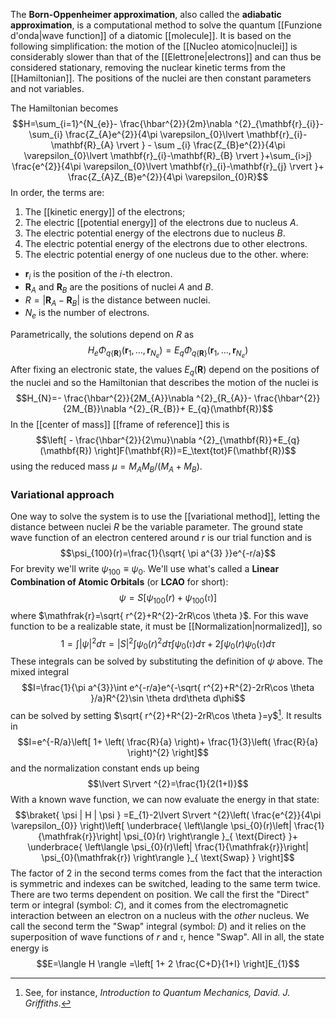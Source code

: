 The **Born-Oppenheimer approximation**, also called the **adiabatic approximation**, is a computational method to solve the quantum [[Funzione d'onda|wave function]] of a diatomic [[molecule]]. It is based on the following simplification: the motion of the [[Nucleo atomico|nuclei]] is considerably slower than that of the [[Elettrone|electrons]] and can thus be considered stationary, removing the nuclear kinetic terms from the [[Hamiltonian]]. The positions of the nuclei are then constant parameters and not variables.

The Hamiltonian becomes
$$H=\sum_{i=1}^{N_{e}}- \frac{\hbar^{2}}{2m}\nabla ^{2}_{\mathbf{r}_{i}}-\sum_{i} \frac{Z_{A}e^{2}}{4\pi \varepsilon_{0}\lvert \mathbf{r}_{i}-\mathbf{R}_{A} \rvert } - \sum _{i} \frac{Z_{B}e^{2}}{4\pi \varepsilon_{0}\lvert \mathbf{r}_{i}-\mathbf{R}_{B} \rvert }+\sum_{i>j} \frac{e^{2}}{4\pi \varepsilon_{0}\lvert \mathbf{r}_{i}-\mathbf{r}_{j} \rvert }+ \frac{Z_{A}Z_{B}e^{2}}{4\pi \varepsilon_{0}R}$$
In order, the terms are:
1. The [[kinetic energy]] of the electrons;
2. The electric [[potential energy]] of the electrons due to nucleus $A$.
3. The electric potential energy of the electrons due to nucleus $B$.
4. The electric potential energy of the electrons due to other electrons.
5. The electric potential energy of one nucleus due to the other.
where:
- $\mathbf{r}_{i}$ is the position of the $i$-th electron.
- $\mathbf{R}_{A}$ and $\mathbf{R}_{B}$ are the positions of nuclei $A$ and $B$.
- $R=\lvert \mathbf{R}_{A}-\mathbf{R}_{B} \rvert$ is the distance between nuclei.
- $N_{e}$ is the number of electrons.

Parametrically, the solutions depend on $R$ as
$$H_{e}\Phi_{q\{  \mathbf{R} \}}(\mathbf{r}_{1},\ldots,\mathbf{r}_{N_{e}})=E_{q}\Phi_{q\{ \mathbf{R} \}}(\mathbf{r}_{1},\ldots,\mathbf{r}_{N_{e}})$$
After fixing an electronic state, the values $E_{q}(\mathbf{R})$ depend on the positions of the nuclei and so the Hamiltonian that describes the motion of the nuclei is
$$H_{N}=- \frac{\hbar^{2}}{2M_{A}}\nabla ^{2}_{R_{A}}- \frac{\hbar^{2}}{2M_{B}}\nabla ^{2}_{R_{B}}+ E_{q}(\mathbf{R})$$
In the [[center of mass]] [[frame of reference]] this is
$$\left[ - \frac{\hbar^{2}}{2\mu}\nabla ^{2}_{\mathbf{R}}+E_{q}(\mathbf{R}) \right]F(\mathbf{R})=E_\text{tot}F(\mathbf{R})$$
using the reduced mass $\mu=M_{A}M_{B}/(M_{A}+M_{B})$.
### Variational approach
One way to solve the system is to use the [[variational method]], letting the distance between nuclei $R$ be the variable parameter. The ground state wave function of an electron centered around $r$ is our trial function and is
$$\psi_{100}(r)=\frac{1}{\sqrt{ \pi a^{3} }}e^{-r/a}$$
For brevity we'll write $\psi_{100}\equiv \psi_{0}$. We'll use what's called a **Linear Combination of Atomic Orbitals** (or **LCAO** for short):
$$\psi=S[\psi_{100}(r)+\psi_{100}(\mathfrak{r})]$$
where $\mathfrak{r}=\sqrt{ r^{2}+R^{2}-2rR\cos \theta }$. For this wave function to be a realizable state, it must be [[Normalization|normalized]], so
$$1=\int \lvert \psi \rvert ^{2}d\tau=\lvert S\rvert ^{2}\int \psi_{0}(r)^{2}d\tau \int \psi_{0}(\mathfrak{r})d\tau+2\int \psi_{0}(r)\psi_{0}(\mathfrak{r})d\tau$$
These integrals can be solved by substituting the definition of $\psi$ above. The mixed integral
$$I=\frac{1}{\pi a^{3}}\int e^{-r/a}e^{-\sqrt{ r^{2}+R^{2}-2rR\cos \theta }/a}R^{2}\sin \theta drd\theta d\phi$$
can be solved by setting $\sqrt{ r^{2}+R^{2}-2rR\cos \theta }=y$[^1]. It results in
$$I=e^{-R/a}\left[ 1+ \left( \frac{R}{a} \right)+ \frac{1}{3}\left( \frac{R}{a} \right)^{2} \right]$$
and the normalization constant ends up being
$$\lvert S\rvert ^{2}=\frac{1}{2(1+I)}$$
With a known wave function, we can now evaluate the energy in that state:
$$\braket{ \psi | H | \psi } =E_{1}-2\lvert S\rvert ^{2}\left( \frac{e^{2}}{4\pi \varepsilon_{0}} \right)\left[ \underbrace{ \left\langle  \psi_{0}(r)\left| \frac{1}{\mathfrak{r}}\right| \psi_{0}(r)  \right\rangle }_{ \text{Direct} }+ \underbrace{ \left\langle  \psi_{0}(r)\left| \frac{1}{\mathfrak{r}}\right| \psi_{0}(\mathfrak{r}) \right\rangle }_{ \text{Swap} }  \right]$$
The factor of $2$ in the second terms comes from the fact that the interaction is symmetric and indexes can be switched, leading to the same term twice. There are two terms dependent on position. We call the first the "Direct" term or integral (symbol: $C$), and it comes from the electromagnetic interaction between an electron on a nucleus with the *other* nucleus. We call the second term the "Swap" integral (symbol: $D$) and it relies on the superposition of wave functions of $r$ and $\mathfrak{r}$, hence "Swap". All in all, the state energy is
$$E=\langle H \rangle =\left[ 1+ 2 \frac{C+D}{1+I} \right]E_{1}$$


[^1]: See, for instance, *Introduction to Quantum Mechanics, David. J. Griffiths*.
